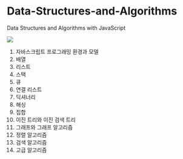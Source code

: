 # Data-Structures-and-Algorithms

Data Structures and Algorithms with JavaScript

<img src="https://user-images.githubusercontent.com/85756211/220063813-a8d7f34c-0fe3-413d-98ac-d0ec6251de81.jpg"/>

1. 자바스크립트 프로그래밍 환경과 모델
2. 배열
3. 리스트
4. 스택
5. 큐
6. 연결 리스트
7. 딕셔너리
8. 해싱
9. 집합
10. 이진 트리와 이진 검색 트리
11. 그래프와 그래프 알고리즘
12. 정렬 알고리즘
13. 검색 알고리즘
14. 고급 알고리즘
